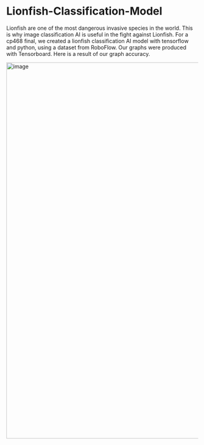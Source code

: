 # Lionfish-Classification-Model

Lionfish are one of the most dangerous invasive species in the world. This is why image classification AI is useful in the fight against Lionfish. For a cp468 final, we created a lionfish classification AI model with tensorflow and python, using a dataset from RoboFlow. Our graphs were produced with Tensorboard. Here is a result of our graph accuracy.

<img width="990" alt="image" src="https://github.com/user-attachments/assets/9c3d8229-23c8-4dd6-9db1-06d89c78a813">
